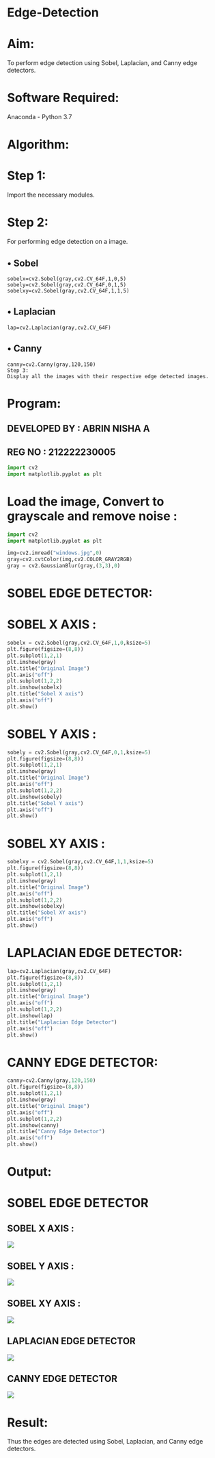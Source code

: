 # Edge-Detection

# Aim:

To perform edge detection using Sobel, Laplacian, and Canny edge detectors.

# Software Required:

Anaconda - Python 3.7

# Algorithm:

# Step 1:

Import the necessary modules.

# Step 2:

For performing edge detection on a image.

## • Sobel 
```
sobelx=cv2.Sobel(gray,cv2.CV_64F,1,0,5)
sobely=cv2.Sobel(gray,cv2.CV_64F,0,1,5)
sobelxy=cv2.Sobel(gray,cv2.CV_64F,1,1,5)
```

## • Laplacian 
```
lap=cv2.Laplacian(gray,cv2.CV_64F)
```

## • Canny 
```
canny=cv2.Canny(gray,120,150)
Step 3:
Display all the images with their respective edge detected images.
```
 
# Program:

## DEVELOPED BY : ABRIN NISHA A 

## REG NO : 212222230005

``` Python
import cv2
import matplotlib.pyplot as plt
```

# Load the image, Convert to grayscale and remove noise :

```python
import cv2
import matplotlib.pyplot as plt

img=cv2.imread("windows.jpg",0)
gray=cv2.cvtColor(img,cv2.COLOR_GRAY2RGB)
gray = cv2.GaussianBlur(gray,(3,3),0)
```

# SOBEL EDGE DETECTOR:

# SOBEL X AXIS :

```PYTHON
sobelx = cv2.Sobel(gray,cv2.CV_64F,1,0,ksize=5)
plt.figure(figsize=(8,8))
plt.subplot(1,2,1)
plt.imshow(gray)
plt.title("Original Image")
plt.axis("off")
plt.subplot(1,2,2)
plt.imshow(sobelx)
plt.title("Sobel X axis")
plt.axis("off")
plt.show()
```

# SOBEL Y AXIS :

```python
sobely = cv2.Sobel(gray,cv2.CV_64F,0,1,ksize=5)
plt.figure(figsize=(8,8))
plt.subplot(1,2,1)
plt.imshow(gray)
plt.title("Original Image")
plt.axis("off")
plt.subplot(1,2,2)
plt.imshow(sobely)
plt.title("Sobel Y axis")
plt.axis("off")
plt.show()
```

# SOBEL XY AXIS :

```python
sobelxy = cv2.Sobel(gray,cv2.CV_64F,1,1,ksize=5)
plt.figure(figsize=(8,8))
plt.subplot(1,2,1)
plt.imshow(gray)
plt.title("Original Image")
plt.axis("off")
plt.subplot(1,2,2)
plt.imshow(sobelxy)
plt.title("Sobel XY axis")
plt.axis("off")
plt.show()
```

# LAPLACIAN EDGE DETECTOR:
```PYTHON
lap=cv2.Laplacian(gray,cv2.CV_64F)
plt.figure(figsize=(8,8))
plt.subplot(1,2,1)
plt.imshow(gray)
plt.title("Original Image")
plt.axis("off")
plt.subplot(1,2,2)
plt.imshow(lap)
plt.title("Laplacian Edge Detector")
plt.axis("off")
plt.show()
```

# CANNY EDGE DETECTOR:

```python
canny=cv2.Canny(gray,120,150)
plt.figure(figsize=(8,8))
plt.subplot(1,2,1)
plt.imshow(gray)
plt.title("Original Image")
plt.axis("off")
plt.subplot(1,2,2)
plt.imshow(canny)
plt.title("Canny Edge Detector")
plt.axis("off")
plt.show()
```
# Output:

# SOBEL EDGE DETECTOR

## SOBEL X AXIS :
![](o1.png)

## SOBEL Y AXIS :

![](o2.png)

## SOBEL XY AXIS :

![](o3.png)

## LAPLACIAN EDGE DETECTOR

![](o4.png)

## CANNY EDGE DETECTOR

![](o5.png)

# Result:

Thus the edges are detected using Sobel, Laplacian, and Canny edge detectors.
